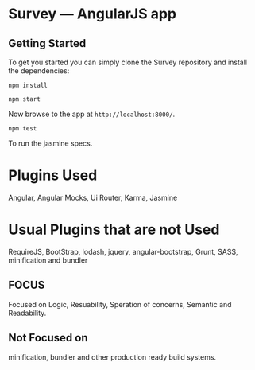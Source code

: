 # Survey — AngularJS app

## Getting Started

To get you started you can simply clone the Survey repository and install the dependencies:


```
npm install
```

```
npm start
```


Now browse to the app at `http://localhost:8000/`.

```
npm test
```

To run the jasmine specs.


# Plugins Used
Angular, Angular Mocks, Ui Router, Karma, Jasmine

# Usual Plugins that are not Used
RequireJS, BootStrap, lodash, jquery, angular-bootstrap, Grunt, SASS, minification and bundler


## FOCUS
Focused on Logic, Resuability, Speration of concerns, Semantic and Readability.

## Not Focused on
minification, bundler and other production ready build systems.
